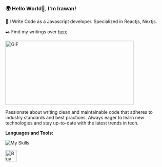 ### 🌍 Hello World👋, I'm Irawan!

🌱 I Write Code as a Javascript developer. Specialized in Reactjs, Nextjs.

✒️ Find my writings over [here](https://codeirawan.vercel.app/blog)

  <img align="center" alt="GIF" height="200px" width="400px" src="https://media.tenor.com/YZPnGuPeZv8AAAAd/coding.gif" />


Passionate about writing clean and maintainable code that adheres to industry standards and best practices.
Always eager to learn new technologies and stay up-to-date with the latest trends in tech.

**Languages and Tools:**  

![My Skills](https://skillicons.dev/icons?i=laravel,php,ts,next,react,js,tailwind,vercel)


<a href='https://trakteer.id/codeirawan/tip' target='_blank'><img height='36' style='border:0px;height:36px;' src='https://cdn.ko-fi.com/cdn/kofi1.png?v=3' border='0' alt='Buy Me a Coffee' /></a>

